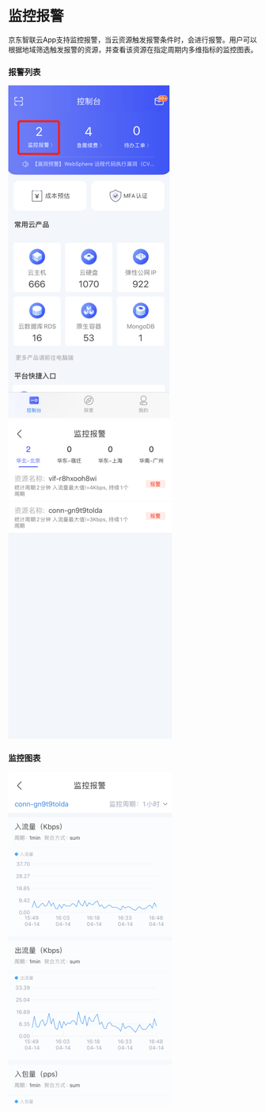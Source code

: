 # 监控报警
京东智联云App支持监控报警，当云资源触发报警条件时，会进行报警。用户可以根据地域筛选触发报警的资源，并查看该资源在指定周期内多维指标的监控图表。
### 报警列表

![](../../../../image/JdcloudApp/监控报警入口.png)  ![](../../../../image/JdcloudApp/报警列表.png)

### 监控图表

![](../../../../image/JdcloudApp/监控图表.png)
